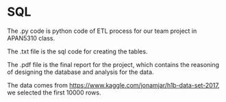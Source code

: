 # SQL
 
The .py code is python code of ETL process for our team project in APAN5310 class.

The .txt file is the sql code for creating the tables.

The .pdf file is the final report for the project, which contains the reasoning of designing the database and analysis for the data.

The data comes from https://www.kaggle.com/jonamjar/h1b-data-set-2017,
we selected the first 10000 rows.
